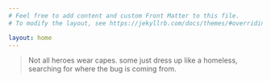 ```yaml
---
# Feel free to add content and custom Front Matter to this file.
# To modify the layout, see https://jekyllrb.com/docs/themes/#overriding-theme-defaults

layout: home
---
```

> Not all heroes wear capes. some just dress up like a homeless, searching for where the bug is coming from.